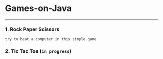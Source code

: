 # Games-on-Java

---

### 1. Rock Paper Scissors
    try to beat a computer in this simple game
### 2. Tic Tac Toe (```in progress```)
